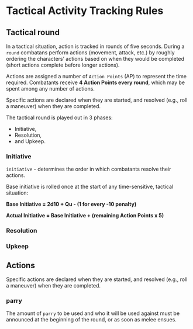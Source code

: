 # Tactical Activity Tracking Rules

## Tactical round
In a tactical situation, action is tracked in rounds of five seconds. During a `round` combatans perform actions (movement, attack, etc.) by roughly ordering the characters’ actions based on when they would be completed (short actions complete before longer actions).

Actions are assigned a number of `Action Points` (AP) to represent the time required. Combatants receive **4 Action Points every round**, which may be spent among any number of actions.

Specific actions are declared when they are started, and resolved (e.g., roll a maneuver) when they are completed.

The tactical round is played out in 3 phases:
- Initiative,
- Resolution,
- and Upkeep.



### Initiative
`initiative` - determines the order in which combatants resolve their actions.

Base initiative is rolled once at the start of any time-sensitive, tactical situation:

**Base Initiative = 2d10 + Qu - (1 for every -10 penalty)**

**Actual Initiative = Base Initiative + (remaining Action Points x 5)**


### Resolution

### Upkeep




## Actions
Specific actions are declared when they are started, and resolved (e.g., roll a maneuver) when they are completed.


### parry
The amount of `parry` to be used and who it will be used against must be announced at the beginning of the round, or as soon as melee ensues.

